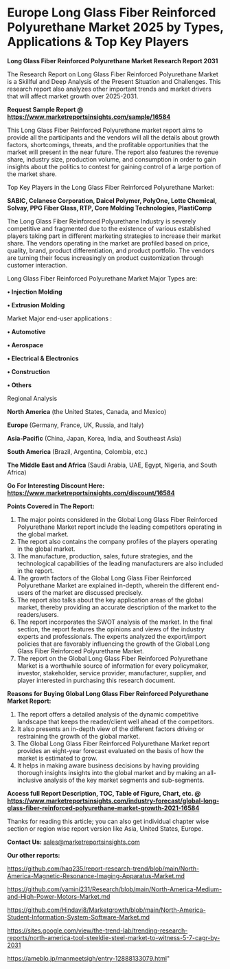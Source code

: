 # Europe Long Glass Fiber Reinforced Polyurethane Market 2025 by Types, Applications & Top Key Players

<strong>Long Glass Fiber Reinforced Polyurethane Market Research Report 2031</strong>

The Research Report on Long Glass Fiber Reinforced Polyurethane Market is a Skillful and Deep Analysis of the Present Situation and Challenges. This research report also analyzes other important trends and market drivers that will affect market growth over 2025-2031.

<strong>Request Sample Report @ <a href=https://www.marketreportsinsights.com/sample/16584>https://www.marketreportsinsights.com/sample/16584</a></strong>

This Long Glass Fiber Reinforced Polyurethane market report aims to provide all the participants and the vendors will all the details about growth factors, shortcomings, threats, and the profitable opportunities that the market will present in the near future. The report also features the revenue share, industry size, production volume, and consumption in order to gain insights about the politics to contest for gaining control of a large portion of the market share.

Top Key Players in the Long Glass Fiber Reinforced Polyurethane Market:

<strong>SABIC, Celanese Corporation, Daicel Polymer, PolyOne, Lotte Chemical, Solvay, PPG Fiber Glass, RTP, Core Molding Technologies, PlastiComp</strong>

The Long Glass Fiber Reinforced Polyurethane Industry is severely competitive and fragmented due to the existence of various established players taking part in different marketing strategies to increase their market share. The vendors operating in the market are profiled based on price, quality, brand, product differentiation, and product portfolio. The vendors are turning their focus increasingly on product customization through customer interaction.

Long Glass Fiber Reinforced Polyurethane Market Major Types are:

<strong>• Injection Molding

• Extrusion Molding</strong>

Market Major end-user applications :

<strong>• Automotive

• Aerospace

• Electrical & Electronics 

• Construction 

• Others</strong>

Regional Analysis

</u><strong><b>North America</b></strong> (the United States, Canada, and Mexico)

<strong><b>Europe </b></strong>(Germany, France, UK, Russia, and Italy)

<strong><b>Asia-Pacific</b></strong> (China, Japan, Korea, India, and Southeast Asia)

<strong><b>South America</b></strong> (Brazil, Argentina, Colombia, etc.)

<strong><b>The Middle East and Africa</b></strong> (Saudi Arabia, UAE, Egypt, Nigeria, and South Africa)

<strong>Go For Interesting Discount Here: <a href=https://www.marketreportsinsights.com/discount/16584>https://www.marketreportsinsights.com/discount/16584</a></strong>

<strong>Points Covered in The Report:</strong>
<ol>
  <li>The major points considered in the Global Long Glass Fiber Reinforced Polyurethane Market report include the leading competitors operating in the global market.</li>
  <li>The report also contains the company profiles of the players operating in the global market.</li>
  <li>The manufacture, production, sales, future strategies, and the technological capabilities of the leading manufacturers are also included in the report.</li>
  <li>The growth factors of the Global Long Glass Fiber Reinforced Polyurethane Market are explained in-depth, wherein the different end-users of the market are discussed precisely.</li>
  <li>The report also talks about the key application areas of the global market, thereby providing an accurate description of the market to the readers/users.</li>
  <li>The report incorporates the SWOT analysis of the market. In the final section, the report features the opinions and views of the industry experts and professionals. The experts analyzed the export/import policies that are favorably influencing the growth of the Global Long Glass Fiber Reinforced Polyurethane Market.</li>
  <li>The report on the Global Long Glass Fiber Reinforced Polyurethane Market is a worthwhile source of information for every policymaker, investor, stakeholder, service provider, manufacturer, supplier, and player interested in purchasing this research document.</li>
</ol>
<strong>Reasons for Buying Global Long Glass Fiber Reinforced Polyurethane Market Report:</strong>

<ol>
  <li>The report offers a detailed analysis of the dynamic competitive landscape that keeps the reader/client well ahead of the competitors.</li>
  <li>It also presents an in-depth view of the different factors driving or restraining the growth of the global market.</li>
  <li>The Global Long Glass Fiber Reinforced Polyurethane Market report provides an eight-year forecast evaluated on the basis of how the market is estimated to grow.</li>
  <li>It helps in making aware business decisions by having providing thorough insights insights into the global market and by making an all-inclusive analysis of the key market segments and sub-segments.</li>
</ol>
<strong>Access full Report Description, TOC, Table of Figure, Chart, etc. @ <a href=https://www.marketreportsinsights.com/industry-forecast/global-long-glass-fiber-reinforced-polyurethane-market-growth-2021-16584>https://www.marketreportsinsights.com/industry-forecast/global-long-glass-fiber-reinforced-polyurethane-market-growth-2021-16584</a></strong>


Thanks for reading this article; you can also get individual chapter wise section or region wise report version like Asia, United States, Europe.

<strong>Contact Us:</strong>
sales@marketreportsinsights.com

<strong>Our other reports:</strong>

<a href=https://github.com/haq235/report-research-trend/blob/main/North-America-Magnetic-Resonance-Imaging-Apparatus-Market.md>https://github.com/haq235/report-research-trend/blob/main/North-America-Magnetic-Resonance-Imaging-Apparatus-Market.md</a>

<a href=https://github.com/yamini231/Research/blob/main/North-America-Medium-and-High-Power-Motors-Market.md>https://github.com/yamini231/Research/blob/main/North-America-Medium-and-High-Power-Motors-Market.md</a>

<a href=https://github.com/Hindavi8/Marketgrowth/blob/main/North-America-Student-Information-System-Software-Market.md>https://github.com/Hindavi8/Marketgrowth/blob/main/North-America-Student-Information-System-Software-Market.md</a>

<a href=https://sites.google.com/view/the-trend-lab/trending-research-reports/north-america-tool-steeldie-steel-market-to-witness-5-7-cagr-by-2031>https://sites.google.com/view/the-trend-lab/trending-research-reports/north-america-tool-steeldie-steel-market-to-witness-5-7-cagr-by-2031</a>

<a href=https://ameblo.jp/manmeetsigh/entry-12888133079.html>https://ameblo.jp/manmeetsigh/entry-12888133079.html</a>"
